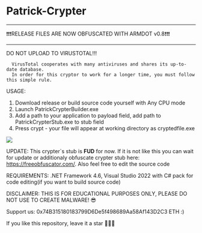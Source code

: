 # Patrick-Crypter
____
❗❗❗RELEASE FILES ARE NOW OBFUSCATED WITH ARMDOT v0.8❗❗❗
____

DO NOT UPLOAD TO VIRUSTOTAL!!!
```
  VirusTotal cooperates with many antiviruses and shares its up-to-date database.
  In order for this cryptor to work for a longer time, you must follow this simple rule.
```
USAGE:
1) Download release or build source code yourself with Any CPU mode
2) Launch PatrickCrypterBuilder.exe
3) Add a path to your application to payload field, add path to PatrickCrypterStub.exe to stub field
4) Press crypt - your file will appear at working directory as cryptedfile.exe

![](https://github.com/OdiLock/Patrick-Crypter/blob/main/Patrick%20Crypter%20Builder/Patrick%20Jane%20Crypter%20Builder/Builder.png)

UPDATE:
This crypter`s stub is **FUD** for now. If it is not like this you can wait for update or additionaly obfuscate  crypter stub here: https://freeobfuscator.com/.
Also feel free to edit the source code

REQUIREMENTS:
.NET Framework 4.6, Visual Studio 2022 with C# pack for code editing(if you want to build source code)

DISCLAIMER:
THIS IS FOR EDUCATIONAL PURPOSES ONLY, PLEASE DO NOT USE TO CREATE MALWARE! 😎

Support us: 0x74B315180183799D6De5f498689Aa58Af143D2C3 ETH :)

If you like this repository, leave it a star 🌟🌟🌟


